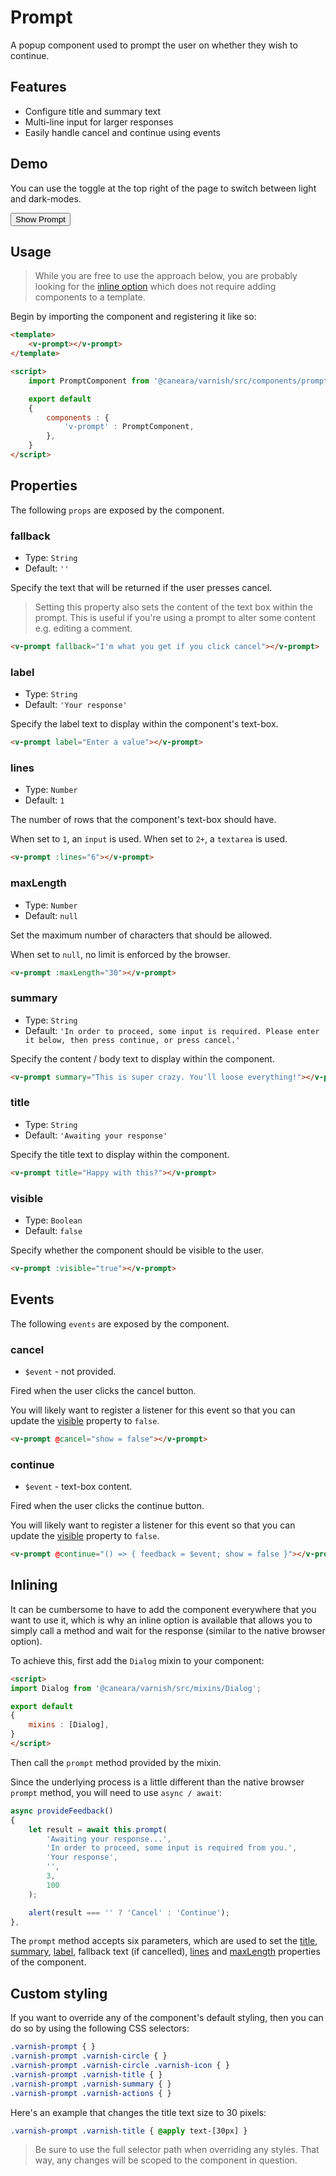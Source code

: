 # Prompt

A popup component used to prompt the user on whether they wish to continue.

## Features

* Configure title and summary text
* Multi-line input for larger responses
* Easily handle cancel and continue using events

## Demo

You can use the toggle at the top right of the page to switch between light and dark-modes.

<!-- Setup -->
<script setup>
    import { ref } from 'vue';
    import PromptComponent from '../../src/components/prompt.vue';

    let show = ref(false);
</script>

<!-- Demo -->
<div class="bg-gray-100 dark:bg-black flex justify-center rounded-md p-6 mt-8">
    <ClientOnly>
        <PromptComponent :visible="show" @cancel="show = false" :lines="3" :maxLength="15" @continue="show = false"></PromptComponent>
    </ClientOnly>
    <button @click="show = true"
            class="bg-sky-700 text-white px-3 py-1 mt-10 mb-12 rounded-md">
        Show Prompt
    </button>
</div>

## Usage

> While you are free to use the approach below, you are probably looking for the [inline option](#inlining) which does not require adding components to a template.

Begin by importing the component and registering it like so:

```html
<template>
    <v-prompt></v-prompt>
</template>

<script>
    import PromptComponent from '@caneara/varnish/src/components/prompt.vue';

    export default
    {
        components : {
            'v-prompt' : PromptComponent,
        },
    }
</script>
```

## Properties

The following `props` are exposed by the component.

### fallback

- Type: `String`
- Default: `''`

Specify the text that will be returned if the user presses cancel.

> Setting this property also sets the content of the text box within the prompt. This is useful if you're using a prompt to alter some content e.g. editing a comment.

```html
<v-prompt fallback="I'm what you get if you click cancel"></v-prompt>
```

### label

- Type: `String`
- Default: `'Your response'`

Specify the label text to display within the component's text-box.

```html
<v-prompt label="Enter a value"></v-prompt>
```

### lines

- Type: `Number`
- Default: `1`

The number of rows that the component's text-box should have.

When set to `1`, an `input` is used. When set to `2+`, a `textarea` is used.

```html
<v-prompt :lines="6"></v-prompt>
```

### maxLength

- Type: `Number`
- Default: `null`

Set the maximum number of characters that should be allowed.

When set to `null`, no limit is enforced by the browser.

```html
<v-prompt :maxLength="30"></v-prompt>
```

### summary

- Type: `String`
- Default: `'In order to proceed, some input is required. Please enter it below, then press continue, or press cancel.'`

Specify the content / body text to display within the component.

```html
<v-prompt summary="This is super crazy. You'll loose everything!"></v-prompt>
```

### title

- Type: `String`
- Default: `'Awaiting your response'`

Specify the title text to display within the component.

```html
<v-prompt title="Happy with this?"></v-prompt>
```

### visible

- Type: `Boolean`
- Default: `false`

Specify whether the component should be visible to the user.

```html
<v-prompt :visible="true"></v-prompt>
```

## Events

The following `events` are exposed by the component.

### cancel

- `$event` - not provided.

Fired when the user clicks the cancel button.

You will likely want to register a listener for this event so that you can update the [visible](#visible) property to `false`.

```html
<v-prompt @cancel="show = false"></v-prompt>
```

### continue

- `$event` - text-box content.

Fired when the user clicks the continue button.

You will likely want to register a listener for this event so that you can update the [visible](#visible) property to `false`.

```html
<v-prompt @continue="() => { feedback = $event; show = false }"></v-prompt>
```

## Inlining

It can be cumbersome to have to add the component everywhere that you want to use it, which is why an inline option is available that allows you to simply call a method and wait for the response (similar to the native browser option).

To achieve this, first add the `Dialog` mixin to your component:

```html
<script>
import Dialog from '@caneara/varnish/src/mixins/Dialog';

export default
{
    mixins : [Dialog],
}
</script>
```

Then call the `prompt` method provided by the mixin.

Since the underlying process is a little different than the native browser `prompt` method, you will need to use `async / await`:

```js
async provideFeedback()
{
    let result = await this.prompt(
        'Awaiting your response...',
        'In order to proceed, some input is required from you.',
        'Your response',
        '',
        3,
        100
    );

    alert(result === '' ? 'Cancel' : 'Continue');
},
```

The `prompt` method accepts six parameters, which are used to set the [title](#title), [summary](#summary), [label](#label), fallback text (if cancelled), [lines](#lines) and  [maxLength](#maxlength) properties of the component.

## Custom styling

If you want to override any of the component's default styling, then you can do so by using the following CSS selectors:

```css
.varnish-prompt { }
.varnish-prompt .varnish-circle { }
.varnish-prompt .varnish-circle .varnish-icon { }
.varnish-prompt .varnish-title { }
.varnish-prompt .varnish-summary { }
.varnish-prompt .varnish-actions { }
```

Here's an example that changes the title text size to 30 pixels:

```css
.varnish-prompt .varnish-title { @apply text-[30px] }
```

> Be sure to use the full selector path when overriding any styles. That way, any changes will be scoped to the component in question.